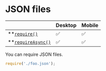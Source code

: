 # JSON files

|                                       | Desktop | Mobile |
| ------------------------------------- | ------- | ------ |
| **[`require()`][require]           | ✅       | ✅      |
| **[`requireAsync()`][requireAsync] | ✅       | ✅      |

You can require JSON files.

```js
require('./foo.json');
```

[require]: ./new-functions.md#require
[requireAsync]: ./new-functions.md#requireasync
